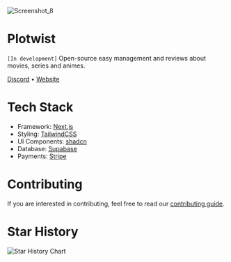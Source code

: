 ![Screenshot_8](https://github.com/status-451/plotwist/assets/70612836/94637abe-c937-41b3-b855-18b5c983d886)

# Plotwist 
`[In development]`
Open-source easy management and reviews about movies, series and animes.

[Discord](https://discord.gg/NGvYPyTK5n) • [Website](https://plotwist.app/en-US)

# Tech Stack
- Framework: [Next.js](https://nextjs.org/)
- Styling: [TailwindCSS](https://tailwindcss.com/)
- UI Components: [shadcn](https://ui.shadcn.com/)
- Database: [Supabase](https://supabase.com/)
- Payments: [Stripe](https://stripe.com/br)


# Contributing
If you are interested in contributing, feel free to read our [contributing guide](https://github.com/plotwist-app/plotwist/blob/main/CONTRIBUTING.MD).

# Star History

<picture>
  <source
    media="(prefers-color-scheme: dark)"
    srcset="
      https://api.star-history.com/svg?repos=plotwist-app/plotwist&type=Date&theme=dark
    "
  />
  <source
    media="(prefers-color-scheme: light)"
    srcset="
      https://api.star-history.com/svg?repos=plotwist-app/plotwist&type=Date
    "
  />
  <img
    alt="Star History Chart"
    src="https://api.star-history.com/svg?repos=plotwist-app/plotwist&type=Date&theme=dark"
  />
</picture>

